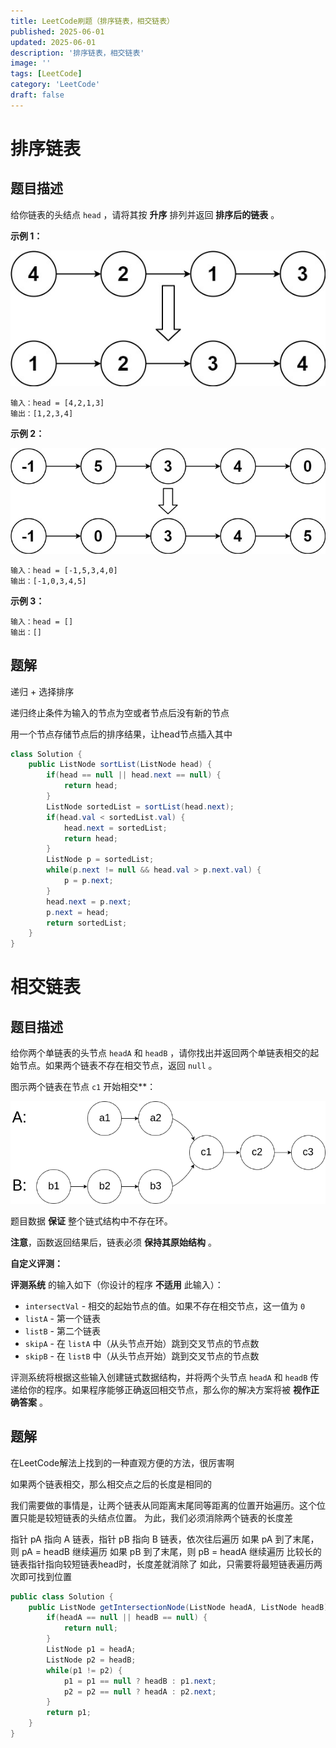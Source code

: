 ```yaml
---
title: LeetCode刷题（排序链表，相交链表）
published: 2025-06-01
updated: 2025-06-01
description: '排序链表，相交链表'
image: ''
tags: [LeetCode]
category: 'LeetCode'
draft: false 
---
```


# 排序链表

## 题目描述

给你链表的头结点 `head` ，请将其按 **升序** 排列并返回 **排序后的链表** 。



 

**示例 1：**

![172](../images/172.jpg)

```
输入：head = [4,2,1,3]
输出：[1,2,3,4]
```

**示例 2：**

![173](../images/173.jpg)

```
输入：head = [-1,5,3,4,0]
输出：[-1,0,3,4,5]
```

**示例 3：**

```
输入：head = []
输出：[]
```

## 题解

递归 + 选择排序

递归终止条件为输入的节点为空或者节点后没有新的节点

用一个节点存储节点后的排序结果，让head节点插入其中

```java
class Solution {
    public ListNode sortList(ListNode head) {
        if(head == null || head.next == null) {
            return head;
        }
        ListNode sortedList = sortList(head.next);
        if(head.val < sortedList.val) {
            head.next = sortedList;
            return head;
        }
        ListNode p = sortedList;
        while(p.next != null && head.val > p.next.val) {
            p = p.next;
        }
        head.next = p.next;
        p.next = head;
        return sortedList;
    }
}
```



# 相交链表

## 题目描述

给你两个单链表的头节点 `headA` 和 `headB` ，请你找出并返回两个单链表相交的起始节点。如果两个链表不存在相交节点，返回 `null` 。

图示两个链表在节点 `c1` 开始相交**：

![174](../images/174.png)

题目数据 **保证** 整个链式结构中不存在环。

**注意**，函数返回结果后，链表必须 **保持其原始结构** 。

**自定义评测：**

**评测系统** 的输入如下（你设计的程序 **不适用** 此输入）：

- `intersectVal` - 相交的起始节点的值。如果不存在相交节点，这一值为 `0`
- `listA` - 第一个链表
- `listB` - 第二个链表
- `skipA` - 在 `listA` 中（从头节点开始）跳到交叉节点的节点数
- `skipB` - 在 `listB` 中（从头节点开始）跳到交叉节点的节点数

评测系统将根据这些输入创建链式数据结构，并将两个头节点 `headA` 和 `headB` 传递给你的程序。如果程序能够正确返回相交节点，那么你的解决方案将被 **视作正确答案** 。



## 题解

在LeetCode解法上找到的一种直观方便的方法，很厉害啊

如果两个链表相交，那么相交点之后的长度是相同的

我们需要做的事情是，让两个链表从同距离末尾同等距离的位置开始遍历。这个位置只能是较短链表的头结点位置。
为此，我们必须消除两个链表的长度差

指针 pA 指向 A 链表，指针 pB 指向 B 链表，依次往后遍历
如果 pA 到了末尾，则 pA = headB 继续遍历
如果 pB 到了末尾，则 pB = headA 继续遍历
比较长的链表指针指向较短链表head时，长度差就消除了
如此，只需要将最短链表遍历两次即可找到位置

```java
public class Solution {
    public ListNode getIntersectionNode(ListNode headA, ListNode headB) {
        if(headA == null || headB == null) {
            return null;
        }
        ListNode p1 = headA;
        ListNode p2 = headB;
        while(p1 != p2) {
            p1 = p1 == null ? headB : p1.next;
            p2 = p2 == null ? headA : p2.next;
        }
        return p1;
    }
}
```

